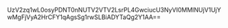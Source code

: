 <mxfile host="app.diagrams.net" modified="2021-07-25T07:52:47.312Z" agent="5.0 (Windows NT 10.0; Win64; x64) AppleWebKit/537.36 (KHTML, like Gecko) Chrome/87.0.4280.88 Safari/537.36" version="14.9.2" etag="TE1nvmzCchO-A3fqq-wa" type="github"><diagram id="ock7prZxe0EPauxVBcon">UzV2zq1wL0osyPDNT0nNUTV2VTV2LsrPL4GwciucU3NyVI0MMlNUjV1UjYwMgFjVyA2HrCFY1qAgsSg1rwSLBiADYTaQg2Y1AA==</diagram></mxfile>